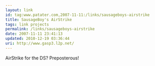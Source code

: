 ```yaml
---
layout: link
id: tag:www.patater.com,2007-11-11:/links/sausageboys-airstrike
title: SausageBoy's AirStrike
tags: link projects
permalink: /links/sausageboys-airstrike
date: 2007-11-11 23:41:13
updated: 2010-12-19 03:36:44
uri: http://www.gasp3.l2p.net/
---
```

AirStrike for the DS? Preposterous!
